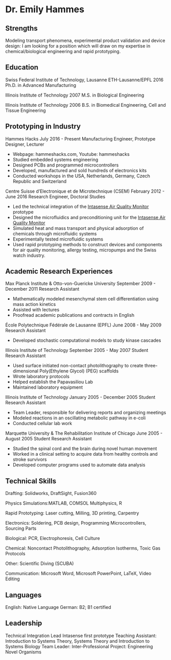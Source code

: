 # Dr. Emily Hammes

## Strengths

Modeling transport phenomena, experimental product validation and device design: I am looking for a position which will draw on my expertise in chemical/biological engineering and rapid prototyping.

## Education

Swiss Federal Institute of Technology, Lausanne ETH-Lausanne/EPFL 2016
Ph.D. in Advanced Manufacturing 

Illinois Institute of Technology 2007
M.S. in Biological Engineering

Illinois Institute of Technology 2006 
B.S. in Biomedical Engineering, Cell and Tissue Engineering

## Prototyping in Industry

Hammes Hacks 
July 2016 - Present
Manufacturing Engineer, Prototype Designer, Lecturer
* Webpage: hammeshacks.com, Youtube: hammeshacks
* Studied embedded systems engineering
* Designed PCBs and programmed microcontrollers  
* Developed, manufactured and sold hundreds of electronics kits
* Conducted workshops in the USA, Netherlands, Germany, Czech Republic and Switzerland

Centre Suisse d’Electronique et de Microtechnique (CSEM)
February 2012 - June 2016
Research Engineer, Doctoral Studies
* Led the technical integration of the [Intasense Air Quality Monitor](intasense) prototype
* Designed the microfluidics and preconditioning unit for the [Intasense Air Quality Monitor](intasense)
* Simulated heat and mass transport and physical adsorption of chemicals through microfluidic systems
* Experimentally tested microfluidic systems
* Used rapid prototyping methods to construct devices and components for air quality monitoring, allergy testing, micropumps and the Swiss watch industry.

## Academic Research Experiences

Max Planck Institute & Otto-von-Guericke University
September 2009 - December 2011
Research Assistant
* Mathematically modeled mesenchymal stem cell differentiation using mass action kinetics
* Assisted with lectures
* Proofread academic publications and contracts in English

École Polytechnique Fédérale de Lausanne (EPFL)
June 2008 - May 2009
Research Assistant
* Developed stochastic computational models to study kinase cascades

Illinois Institute of Technology
September 2005 - May 2007
Student Research Assistant
* Used surface initiated non-contact photolithography to create three-dimensional Poly(Ethylene Glycol) (PEG) scaffolds
* Wrote laboratory protocols
* Helped establish the Papavasiliou Lab
* Maintained laboratory equipment 

Illinois Institute of Technology
January 2005 - December 2005
Student Research Assistant
* Team Leader, responsible for delivering reports and organizing meetings
* Modeled reactions in an oscillating metabolic pathway in e-coli
* Conducted cellular lab work

Marquette University & The Rehabilitation Institute of Chicago
June 2005 - August 2005
Student Research Assistant
* Studied the spinal cord and the brain  during novel human movement
* Worked in a clinical setting to acquire data from healthy controls and stroke survivors
* Developed computer programs used to automate data analysis

## Technical Skills

Drafting: Solidworks, DraftSight, Fusion360

Physics Simulations:MATLAB, COMSOL Multiphysics, R

Rapid Prototyping: Laser cutting, Milling, 3D printing, Carpentry

Electronics: Soldering, PCB design, Programming Microcontrollers, Sourcing Parts

Biological: PCR, Electrophoresis, Cell Culture 

Chemical:  Noncontact Photolithography, Adsorption Isotherms, Toxic Gas Protocols

Other: Scientific Diving (SCUBA)

Communication: Microsoft Word, Microsoft PowerPoint, LaTeX, Video Editing

## Languages
English: Native Language
German: B2; B1 certified 

## Leadership
Technical Integration Lead Intasense first prototype 
Teaching Assistant: Introduction to Systems Theory, Systems Theory and Introduction to Systems Biology 
Team Leader: Inter-Professional Project: Engineering Novel Organisms 
